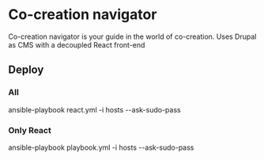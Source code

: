 # Co-creation navigator
Co-creation navigator is your guide in the world of co-creation. Uses Drupal as CMS with a decoupled React front-end


## Deploy

### All
ansible-playbook react.yml -i hosts --ask-sudo-pass

### Only React
ansible-playbook playbook.yml -i hosts --ask-sudo-pass